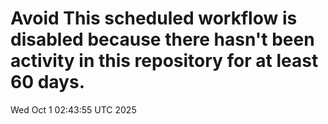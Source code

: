# Avoid This scheduled workflow is disabled because there hasn't been activity in this repository for at least 60 days.
Wed Oct  1 02:43:55 UTC 2025
